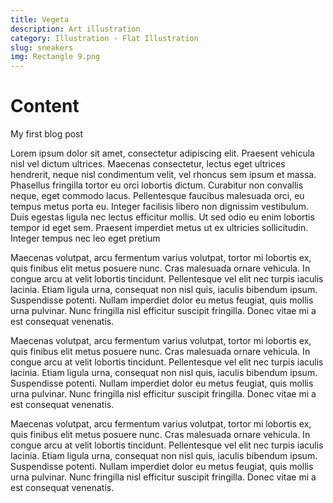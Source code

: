 ```yaml
---
title: Vegeta
description: Art illustration
category: Illustration - Flat Illustration
slug: sneakers
img: Rectangle 9.png
---
```


# Content

My first blog post

Lorem ipsum dolor sit amet, consectetur adipiscing elit. Praesent vehicula nisl vel dictum ultrices. Maecenas consectetur, lectus eget ultrices hendrerit, neque nisl condimentum velit, vel rhoncus sem ipsum et massa. Phasellus fringilla tortor eu orci lobortis dictum. Curabitur non convallis neque, eget commodo lacus. Pellentesque faucibus malesuada orci, eu tempus metus porta eu. Integer facilisis libero non dignissim vestibulum. Duis egestas ligula nec lectus efficitur mollis. Ut sed odio eu enim lobortis tempor id eget sem. Praesent imperdiet metus ut ex ultricies sollicitudin. Integer tempus nec leo eget pretium

 
 Maecenas volutpat, arcu fermentum varius volutpat, tortor mi lobortis ex, quis finibus elit metus posuere nunc. Cras malesuada ornare vehicula. In congue arcu at velit lobortis tincidunt. Pellentesque vel elit nec turpis iaculis lacinia. Etiam ligula urna, consequat non nisl quis, iaculis bibendum ipsum. Suspendisse potenti. Nullam imperdiet dolor eu metus feugiat, quis mollis urna pulvinar. Nunc fringilla nisl efficitur suscipit fringilla. Donec vitae mi a est consequat venenatis.

  Maecenas volutpat, arcu fermentum varius volutpat, tortor mi lobortis ex, quis finibus elit metus posuere nunc. Cras malesuada ornare vehicula. In congue arcu at velit lobortis tincidunt. Pellentesque vel elit nec turpis iaculis lacinia. Etiam ligula urna, consequat non nisl quis, iaculis bibendum ipsum. Suspendisse potenti. Nullam imperdiet dolor eu metus feugiat, quis mollis urna pulvinar. Nunc fringilla nisl efficitur suscipit fringilla. Donec vitae mi a est consequat venenatis.

   Maecenas volutpat, arcu fermentum varius volutpat, tortor mi lobortis ex, quis finibus elit metus posuere nunc. Cras malesuada ornare vehicula. In congue arcu at velit lobortis tincidunt. Pellentesque vel elit nec turpis iaculis lacinia. Etiam ligula urna, consequat non nisl quis, iaculis bibendum ipsum. Suspendisse potenti. Nullam imperdiet dolor eu metus feugiat, quis mollis urna pulvinar. Nunc fringilla nisl efficitur suscipit fringilla. Donec vitae mi a est consequat venenatis.

   